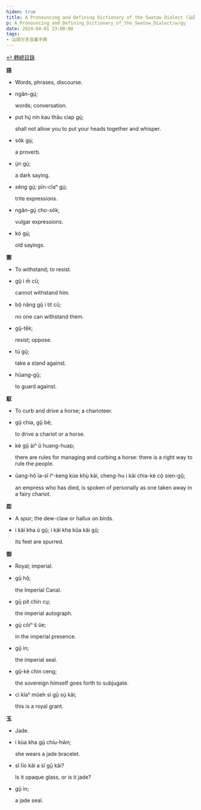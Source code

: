 ```yaml
---
hiden: true
title: A Pronouncing and Defining Dictionary of the Swatow Dialect (汕頭方言音義字典) / gṳ́
p: A_Pronouncing_and_Defining_Dictionary_of_the_Swatow_Dialect/w/gṳ́
date: 2024-04-01 23:00:00
tags: 
- 汕頭方言音義字典
---
```


[↩️ 轉總目錄](/A_Pronouncing_and_Defining_Dictionary_of_the_Swatow_Dialect)


**語**
- Words, phrases, discourse.

- ngân-gṳ́;

  words; conversation.

- put hṳ́ nín kau thâu ciap gṳ́;

  shall not allow you to put your heads together and whisper.

- sôk gṳ́;

  a proverb.

- ṳ́n gṳ́;

  a dark saying.

- sêng gṳ́; pīn-cîaⁿ gṳ́;

  trite expressions.

- ngân-gṳ́ cho-sôk;

  vulgar expressions.

- kó gṳ́;

  old sayings.

**禦**
- To withstand; to resist.

- gṳ̆ i m̄ cŭ;

  cannot withstand him.

- bô̤ nâng gṳ̆ i tit cŭ;

  no one can withstand them.

- gṳ̆-têk;

  resist; oppose.

- tú gṳ̆;

  take a stand against.

- hûang-gṳ̆;

  to guard against.

**馭**
- To curb and drive a horse; a charioteer.

- gṳ̆ chia, gṳ̆ bé;

  to drive a chariot or a horse.

- kè gṳ̆ àiⁿ ŭ huang-huap;

  there are rules for managing and curbing a horse: there is a right way to rule the people.

- ûang-hŏ īa-sĭ íⁿ-keng kùe khṳ̀ kâi, cheng-hu i kâi chia-kè cò̤ sien-gṳ̆;

  an empress who has died, is spoken of personally as one taken away in a fairy chariot.

**距**
- A spur; the dew-claw or hallux on birds.

- i kâi kha ŭ gṳ̆; i kâi kha kŭa kâi gṳ̆;

  its feet are spurred.

**御**
- Royal; imperial.

- gṳ̄ hô̤;

  the Imperial Canal.

- gṳ̄ pit chin cṳ;

  the imperial autograph.

- gṳ̄ côiⁿ s̆ ŭe;

  in the imperial presence.

- gṳ̄ ìn;

  the imperial seal.

- gṳ̄-kè chin ceng;

  the sovereign himself goes forth to subjugate.

- cí kĭaⁿ mûeh sĭ gṳ̄ sṳ̀ kâi;

  this is a royal grant.

**玉**
- Jade.

- i kùa kha gṳ̄ chíu-hŵn;

  she wears a jade bracelet.

- sĭ līo kâi a sĭ gṳ̄ kâi?

  Is it opaque glass, or is it jade?

- gṳ̄ ìn;

  a jade seal.